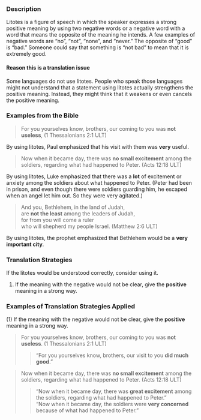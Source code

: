 

### Description

Litotes is a figure of speech in which the speaker expresses a strong positive meaning by using two negative words or a negative word with a word that means the opposite of the meaning he intends. A few examples of negative words are “no”, “not”, “none”, and “never.” The opposite of “good” is “bad.” Someone could say that something is “not bad” to mean that it is extremely good.

#### Reason this is a translation issue

Some languages do not use litotes. People who speak those languages might not understand that a statement using litotes actually strengthens the positive meaning. Instead, they might think that it weakens or even cancels the positive meaning.

### Examples from the Bible

> For you yourselves know, brothers, our coming to you was **not useless**, (1 Thessalonians 2:1 ULT)

By using litotes, Paul emphasized that his visit with them was **very** useful.

> Now when it became day, there was **no small excitement** among the soldiers, regarding what had happened to Peter.  (Acts 12:18 ULT)

By using litotes, Luke emphasized that there was a **lot** of excitement or anxiety among the soldiers about what happened to Peter. (Peter had been in prison, and even though there were soldiers guarding him, he escaped when an angel let him out. So they were very agitated.)

> And you, Bethlehem, in the land of Judah,  
> are **not the least** among the leaders of Judah,  
> for from you will come a ruler  
> who will shepherd my people Israel. (Matthew 2:6 ULT)

By using litotes, the prophet emphasized that Bethlehem would be a **very important city**.

### Translation Strategies

If the litotes would be understood correctly, consider using it.

1. If the meaning with the negative would not be clear, give the **positive** meaning in a strong way.

### Examples of Translation Strategies Applied

(1) If the meaning with the negative would not be clear, give the **positive** meaning in a strong way.

> For you yourselves know, brothers, our coming to you was **not useless**. (1 Thessalonians 2:1 ULT)  
>> “For you yourselves know, brothers, our visit to you **did much good**.”
  
> Now when it became day, there was **no small excitement** among the soldiers, regarding what had happened to Peter. (Acts 12:18 ULT)  
>> “Now when it became day, there was **great excitement** among the soldiers, regarding what had happened to Peter.”  
>> “Now when it became day, the soldiers were **very concerned** because of what had happened to Peter.”

